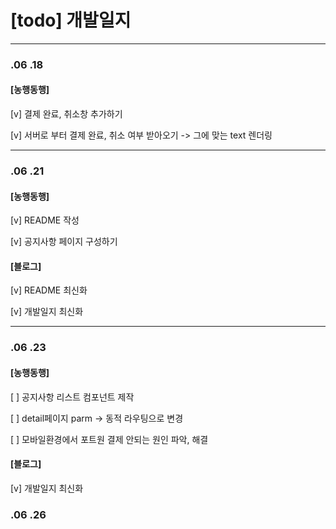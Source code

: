 # [todo] 개발일지

---

### .06 .18

#### [농행동행]

[v] 결제 완료, 취소창 추가하기

[v] 서버로 부터 결제 완료, 취소 여부 받아오기 -> 그에 맞는 text 렌더링

---

### .06 .21

#### [농행동행]

[v] README 작성

[v] 공지사항 페이지 구성하기

#### [블로그]

[v] README 최신화

[v] 개발일지 최신화

---

### .06 .23

#### [농행동행]

[ ] 공지사항 리스트 컴포넌트 제작

[ ] detail페이지 parm -> 동적 라우팅으로 변경

[ ] 모바일환경에서 포트원 결제 안되는 원인 파악, 해결

#### [블로그]

[v] 개발일지 최신화

### .06 .26
